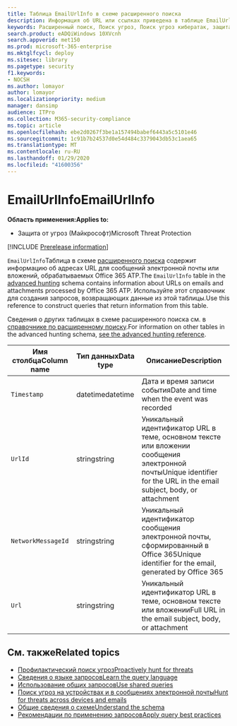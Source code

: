 ```yaml
---
title: Таблица EmailUrlInfo в схеме расширенного поиска
description: Информация об URL или ссылках приведена в таблице EmailUrlInfo схемы расширенного поиска.
keywords: Расширенный поиск, Поиск угроз, Поиск угроз кибератак, защита от угроз Майкрософт, Microsoft 365, MTP, m365, поиск, запрос, телеметрии, Справка по схеме, Кусто, таблица, столбец, тип данных, описание, Емаилурлинфо, идентификатор сетевого сообщения, URL-адрес, ссылка
search.product: eADQiWindows 10XVcnh
search.appverid: met150
ms.prod: microsoft-365-enterprise
ms.mktglfcycl: deploy
ms.sitesec: library
ms.pagetype: security
f1.keywords:
- NOCSH
ms.author: lomayor
author: lomayor
ms.localizationpriority: medium
manager: dansimp
audience: ITPro
ms.collection: M365-security-compliance
ms.topic: article
ms.openlocfilehash: ebe2d0267f3be1a157494babef6443a5c5101e46
ms.sourcegitcommit: 1c91b7b24537d0e54d484c3379043db53c1aea65
ms.translationtype: MT
ms.contentlocale: ru-RU
ms.lasthandoff: 01/29/2020
ms.locfileid: "41600356"
---
```

# <a name="emailurlinfo"></a><span data-ttu-id="5ecbc-104">EmailUrlInfo</span><span class="sxs-lookup"><span data-stu-id="5ecbc-104">EmailUrlInfo</span></span>

<span data-ttu-id="5ecbc-105">**Область применения:**</span><span class="sxs-lookup"><span data-stu-id="5ecbc-105">**Applies to:**</span></span>
- <span data-ttu-id="5ecbc-106">Защита от угроз (Майкрософт)</span><span class="sxs-lookup"><span data-stu-id="5ecbc-106">Microsoft Threat Protection</span></span>

[!INCLUDE [Prerelease information](../includes/prerelease.md)]

<span data-ttu-id="5ecbc-107">`EmailUrlInfo`Таблица в схеме [расширенного поиска](advanced-hunting-overview.md) содержит информацию об адресах URL для сообщений электронной почты или вложений, обрабатываемых Office 365 ATP.</span><span class="sxs-lookup"><span data-stu-id="5ecbc-107">The `EmailUrlInfo` table in the [advanced hunting](advanced-hunting-overview.md) schema contains information about URLs on emails and attachments processed by Office 365 ATP.</span></span> <span data-ttu-id="5ecbc-108">Используйте этот справочник для создания запросов, возвращающих данные из этой таблицы.</span><span class="sxs-lookup"><span data-stu-id="5ecbc-108">Use this reference to construct queries that return information from this table.</span></span>

<span data-ttu-id="5ecbc-109">Сведения о других таблицах в схеме расширенного поиска см. в [справочнике по расширенному поиску](advanced-hunting-schema-tables.md).</span><span class="sxs-lookup"><span data-stu-id="5ecbc-109">For information on other tables in the advanced hunting schema, [see the advanced hunting reference](advanced-hunting-schema-tables.md).</span></span>

| <span data-ttu-id="5ecbc-110">Имя столбца</span><span class="sxs-lookup"><span data-stu-id="5ecbc-110">Column name</span></span> | <span data-ttu-id="5ecbc-111">Тип данных</span><span class="sxs-lookup"><span data-stu-id="5ecbc-111">Data type</span></span> | <span data-ttu-id="5ecbc-112">Описание</span><span class="sxs-lookup"><span data-stu-id="5ecbc-112">Description</span></span> |
|-------------|-----------|-------------|
| `Timestamp` | <span data-ttu-id="5ecbc-113">datetime</span><span class="sxs-lookup"><span data-stu-id="5ecbc-113">datetime</span></span> | <span data-ttu-id="5ecbc-114">Дата и время записи события</span><span class="sxs-lookup"><span data-stu-id="5ecbc-114">Date and time when the event was recorded</span></span> |
| `UrlId` | <span data-ttu-id="5ecbc-115">string</span><span class="sxs-lookup"><span data-stu-id="5ecbc-115">string</span></span> | <span data-ttu-id="5ecbc-116">Уникальный идентификатор URL в теме, основном тексте или вложении сообщения электронной почты</span><span class="sxs-lookup"><span data-stu-id="5ecbc-116">Unique identifier for the URL in the email subject, body, or attachment</span></span> |
| `NetworkMessageId` | <span data-ttu-id="5ecbc-117">string</span><span class="sxs-lookup"><span data-stu-id="5ecbc-117">string</span></span> | <span data-ttu-id="5ecbc-118">Уникальный идентификатор сообщения электронной почты, сформированный в Office 365</span><span class="sxs-lookup"><span data-stu-id="5ecbc-118">Unique identifier for the email, generated by Office 365</span></span> |
| `Url` | <span data-ttu-id="5ecbc-119">string</span><span class="sxs-lookup"><span data-stu-id="5ecbc-119">string</span></span> | <span data-ttu-id="5ecbc-120">Уникальный идентификатор URL в теме, основном тексте или вложении</span><span class="sxs-lookup"><span data-stu-id="5ecbc-120">Full URL in the email subject, body, or attachment</span></span> |

## <a name="related-topics"></a><span data-ttu-id="5ecbc-121">См. также</span><span class="sxs-lookup"><span data-stu-id="5ecbc-121">Related topics</span></span>
- [<span data-ttu-id="5ecbc-122">Профилактический поиск угроз</span><span class="sxs-lookup"><span data-stu-id="5ecbc-122">Proactively hunt for threats</span></span>](advanced-hunting-overview.md)
- [<span data-ttu-id="5ecbc-123">Сведения о языке запросов</span><span class="sxs-lookup"><span data-stu-id="5ecbc-123">Learn the query language</span></span>](advanced-hunting-query-language.md)
- [<span data-ttu-id="5ecbc-124">Использование общих запросов</span><span class="sxs-lookup"><span data-stu-id="5ecbc-124">Use shared queries</span></span>](advanced-hunting-shared-queries.md)
- [<span data-ttu-id="5ecbc-125">Поиск угроз на устройствах и в сообщениях электронной почты</span><span class="sxs-lookup"><span data-stu-id="5ecbc-125">Hunt for threats across devices and emails</span></span>](advanced-hunting-query-emails-devices.md)
- [<span data-ttu-id="5ecbc-126">Общие сведения о схеме</span><span class="sxs-lookup"><span data-stu-id="5ecbc-126">Understand the schema</span></span>](advanced-hunting-schema-tables.md)
- [<span data-ttu-id="5ecbc-127">Рекомендации по применению запросов</span><span class="sxs-lookup"><span data-stu-id="5ecbc-127">Apply query best practices</span></span>](advanced-hunting-best-practices.md)